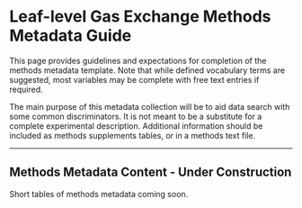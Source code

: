 # Leaf-level Gas Exchange Methods Metadata Guide

This page provides guidelines and expectations for completion of the methods metadata template. Note that while defined vocabulary terms are suggested, most variables may be complete with free text entries if required.

The main purpose of this metadata collection will be to aid data search with some common discriminators. It is not meant to be a substitute for a complete experimental description. Additional information should be included as methods supplements tables, or in a methods text file. 


---  
## Methods Metadata Content - Under Construction

Short tables of methods metadata coming soon. 


